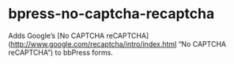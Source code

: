 # bpress-no-captcha-recaptcha
Adds Google’s [No CAPTCHA reCAPTCHA] (http://www.google.com/recaptcha/intro/index.html “No CAPTCHA reCAPTCHA”) to bbPress forms.
